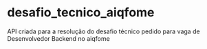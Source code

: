 # desafio_tecnico_aiqfome
API criada para a resolução do desafio técnico pedido para vaga de Desenvolvedor Backend no aiqfome
